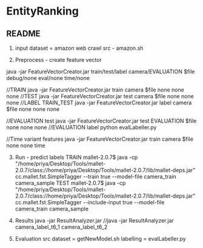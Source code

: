 EntityRanking
=============
README
-------------------------------------------
1. input dataset = amazon web crawl
src - amazon.sh

2. Preprocess - create feature vector

java -jar FeatureVectorCreator.jar train/test/label camera/EVALUATION $file debug/none eval/none time/none

//TRAIN
java -jar FeatureVectorCreator.jar train camera $file none none none
//TEST
java -jar FeatureVectorCreator.jar test camera $file none none none
//LABEL TRAIN_TEST
java -jar FeatureVectorCreator.jar label camera $file none none none

//EVALUATION test 
java -jar FeatureVectorCreator.jar test EVALUATION $file none none none
//EVALUATION label
python  evalLabeller.py

//Time variant features
 java -jar FeatureVectorCreator.jar train camera $file none none time

3. Run - predict labels
TRAIN
mallet-2.0.7$ java -cp "/home/priya/Desktop/Tools/mallet-2.0.7/class://home/priya/Desktop/Tools/mallet-2.0.7/lib/mallet-deps.jar" cc.mallet.fst.SimpleTagger
  --train true --model-file camera_train camera_sample
TEST
mallet-2.0.7$ java -cp "/home/priya/Desktop/Tools/mallet-2.0.7/class://home/priya/Desktop/Tools/mallet-2.0.7/lib/mallet-deps.jar" cc.mallet.fst.SimpleTagger
--include-input true  --model-file camera_train camera_sample

4. Results
java -jar ResultAnalyzer.jar <true label file> <predicted label file>
//java -jar ResultAnalyzer.jar camera_label_t6_1 camera_label_t6_2

5. Evaluation 
src
dataset =  getNewModel.sh
labelling = evalLabeller.py






